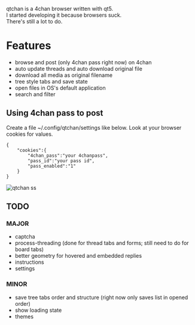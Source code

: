 qtchan is a 4chan browser written with qt5.\
I started developing it because browsers suck.\
There's still a lot to do.

# Features
* browse and post (only 4chan pass right now) on 4chan
* auto update threads and auto download original file
* download all media as original filename
* tree style tabs and save state
* open files in OS's default application
* search and filter

## Using 4chan pass to post
Create a file ~/.config/qtchan/settings like below. Look at your browser cookies for values.
```
{
	"cookies":{
		"4chan_pass":"your 4chanpass",
		"pass_id":"your pass id",
		"pass_enabled":"1"
	}
}
```

![qtchan ss](https://i.abcdn.co/qtchan.png)

## TODO
### MAJOR
* captcha
* process-threading (done for thread tabs and forms; still need to do for board tabs)
* better geometry for hovered and embedded replies
* instructions
* settings

### MINOR
* save tree tabs order and structure (right now only saves list in opened order)
* show loading state
* themes
